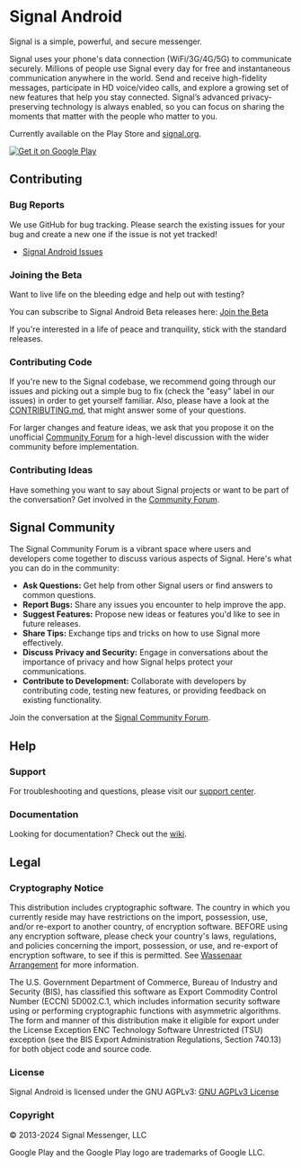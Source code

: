 # Signal Android

Signal is a simple, powerful, and secure messenger.

Signal uses your phone's data connection (WiFi/3G/4G/5G) to communicate securely. Millions of people use Signal every day for free and instantaneous communication anywhere in the world. Send and receive high-fidelity messages, participate in HD voice/video calls, and explore a growing set of new features that help you stay connected. Signal’s advanced privacy-preserving technology is always enabled, so you can focus on sharing the moments that matter with the people who matter to you.

Currently available on the Play Store and [signal.org](https://signal.org).

[![Get it on Google Play](https://play.google.com/intl/en_us/badges/images/generic/en_badge_web_generic.png)](https://play.google.com/store/apps/details?id=org.thoughtcrime.securesms)

## Contributing

### Bug Reports

We use GitHub for bug tracking. Please search the existing issues for your bug and create a new one if the issue is not yet tracked!

- [Signal Android Issues](https://github.com/signalapp/Signal-Android/issues)

### Joining the Beta

Want to live life on the bleeding edge and help out with testing?

You can subscribe to Signal Android Beta releases here: [Join the Beta](https://play.google.com/apps/testing/org.thoughtcrime.securesms)

If you're interested in a life of peace and tranquility, stick with the standard releases.

### Contributing Code

If you're new to the Signal codebase, we recommend going through our issues and picking out a simple bug to fix (check the "easy" label in our issues) in order to get yourself familiar. Also, please have a look at the [CONTRIBUTING.md](https://github.com/signalapp/Signal-Android/blob/master/CONTRIBUTING.md), that might answer some of your questions.

For larger changes and feature ideas, we ask that you propose it on the unofficial [Community Forum](https://community.signalusers.org/) for a high-level discussion with the wider community before implementation.

### Contributing Ideas

Have something you want to say about Signal projects or want to be part of the conversation? Get involved in the [Community Forum](https://community.signalusers.org/).

## Signal Community

The Signal Community Forum is a vibrant space where users and developers come together to discuss various aspects of Signal. Here's what you can do in the community:

- **Ask Questions:** Get help from other Signal users or find answers to common questions.
- **Report Bugs:** Share any issues you encounter to help improve the app.
- **Suggest Features:** Propose new ideas or features you'd like to see in future releases.
- **Share Tips:** Exchange tips and tricks on how to use Signal more effectively.
- **Discuss Privacy and Security:** Engage in conversations about the importance of privacy and how Signal helps protect your communications.
- **Contribute to Development:** Collaborate with developers by contributing code, testing new features, or providing feedback on existing functionality.

Join the conversation at the [Signal Community Forum](https://community.signalusers.org/).

## Help

### Support

For troubleshooting and questions, please visit our [support center](https://support.signal.org/).

### Documentation

Looking for documentation? Check out the [wiki](https://github.com/signalapp/Signal-Android/wiki).

## Legal

### Cryptography Notice

This distribution includes cryptographic software. The country in which you currently reside may have restrictions on the import, possession, use, and/or re-export to another country, of encryption software. BEFORE using any encryption software, please check your country's laws, regulations, and policies concerning the import, possession, or use, and re-export of encryption software, to see if this is permitted. See [Wassenaar Arrangement](http://www.wassenaar.org/) for more information.

The U.S. Government Department of Commerce, Bureau of Industry and Security (BIS), has classified this software as Export Commodity Control Number (ECCN) 5D002.C.1, which includes information security software using or performing cryptographic functions with asymmetric algorithms. The form and manner of this distribution make it eligible for export under the License Exception ENC Technology Software Unrestricted (TSU) exception (see the BIS Export Administration Regulations, Section 740.13) for both object code and source code.

### License

Signal Android is licensed under the GNU AGPLv3: [GNU AGPLv3 License](https://www.gnu.org/licenses/agpl-3.0.html)

### Copyright

© 2013-2024 Signal Messenger, LLC

Google  Play and the Google Play logo are trademarks of Google LLC.
